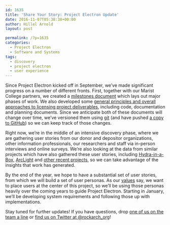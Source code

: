```yaml
---
id: 1635
title: 'Share Your Story: Project Electron Update'
date: 2016-11-07T05:38:38+00:00
author: Hillel Arnold
layout: post

permalink: /?p=1635
categories:
  - Project Electron
  - Software and Systems
tags:
  - discovery
  - project electron
  - user experience
---
```

Since Project Electron kicked off in September, we’ve made significant progress on a number of different fronts. First, together with our Marist College partners, we created a [milestones document](https://github.com/RockefellerArchiveCenter/project_electron/blob/master/docs/Milestones.md) which lays out major phases of work. We also developed some [general principles and overall approaches to licensing project deliverables](https://github.com/RockefellerArchiveCenter/project_electron/blob/master/docs/Licensing_Plan.md), including code, documentation and planning documents. Since we anticipate both of these documents will change over time, we’ve versioned them using [git](https://git-scm.com/) (and have pushed [a copy to GitHub](https://github.com/RockefellerArchiveCenter/project_electron/tree/master/docs)) so we can keep track of those changes.<!--more-->

Right now, we’re in the middle of an intensive discovery phase, where we are gathering user stories from our donor and depositor organizations, other information professionals, our researchers and staff via in-person interviews and online surveys. We’re also looking at the data from similar projects which have also gathered these user stories, including [Hydra-in-a-Box](https://wiki.duraspace.org/display/hydra/Hydra-in-a-Box+Design+Documents), [ArcLight](https://wiki.duraspace.org/display/hydra/ArcLight+Design+Process) and [other recent projects](https://wiki.duraspace.org/display/hydra/IR+and+DAMS+Requirements+Sources), so we can take advantage of the insights that work has generated.

By the end of the year, we hope to have a substantial set of user stories, from which we will build a set of user personas. As our [values](http://projectelectron.rockarch.org/) say, we want to place users at the center of this project, so we’ll be using those personas heavily over the coming years to guide Project Electron. Starting in January, we’ll be developing system requirements and following those up with implementations.

Stay tuned for further updates! If you have questions, drop [one of us on the team a line](http://rockarch.org/about/staff.php) or [find us on Twitter at @rockarch_org](https://twitter.com/rockarch_org)!